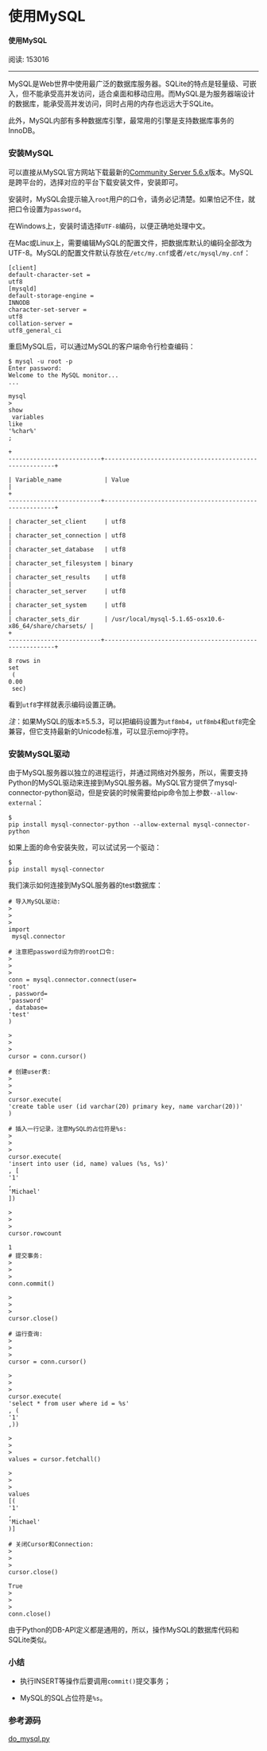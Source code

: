 # 使用MySQL

#### 使用MySQL

阅读: 153016

---

MySQL是Web世界中使用最广泛的数据库服务器。SQLite的特点是轻量级、可嵌入，但不能承受高并发访问，适合桌面和移动应用。而MySQL是为服务器端设计的数据库，能承受高并发访问，同时占用的内存也远远大于SQLite。

此外，MySQL内部有多种数据库引擎，最常用的引擎是支持数据库事务的InnoDB。

### 安装MySQL

可以直接从MySQL官方网站下载最新的[Community Server 5.6.x](http://dev.mysql.com/downloads/mysql/5.6.html)版本。MySQL是跨平台的，选择对应的平台下载安装文件，安装即可。

安装时，MySQL会提示输入`root`用户的口令，请务必记清楚。如果怕记不住，就把口令设置为`password`。

在Windows上，安装时请选择`UTF-8`编码，以便正确地处理中文。

在Mac或Linux上，需要编辑MySQL的配置文件，把数据库默认的编码全部改为UTF-8。MySQL的配置文件默认存放在`/etc/my.cnf`或者`/etc/mysql/my.cnf`：

```
[client]
default-character-set = 
utf8
[mysqld]
default-storage-engine = 
INNODB
character-set-server = 
utf8
collation-server = 
utf8_general_ci
```

重启MySQL后，可以通过MySQL的客户端命令行检查编码：

```
$ mysql -u root -p
Enter password: 
Welcome to the MySQL monitor...
...

mysql
>
show
 variables 
like
'%char%'
;

+
--------------------------+--------------------------------------------------------+

| Variable_name            | Value                                                  |
+
--------------------------+--------------------------------------------------------+

| character_set_client     | utf8                                                   |
| character_set_connection | utf8                                                   |
| character_set_database   | utf8                                                   |
| character_set_filesystem | binary                                                 |
| character_set_results    | utf8                                                   |
| character_set_server     | utf8                                                   |
| character_set_system     | utf8                                                   |
| character_sets_dir       | /usr/local/mysql-5.1.65-osx10.6-x86_64/share/charsets/ |
+
--------------------------+--------------------------------------------------------+

8 rows in 
set
 (
0.00
 sec)

```

看到`utf8`字样就表示编码设置正确。

_注_：如果MySQL的版本≥5.5.3，可以把编码设置为`utf8mb4`，`utf8mb4`和`utf8`完全兼容，但它支持最新的Unicode标准，可以显示emoji字符。

### 安装MySQL驱动

由于MySQL服务器以独立的进程运行，并通过网络对外服务，所以，需要支持Python的MySQL驱动来连接到MySQL服务器。MySQL官方提供了mysql-connector-python驱动，但是安装的时候需要给pip命令加上参数`--allow-external`：

```
$ 
pip install mysql-connector-python --allow-external mysql-connector-python

```

如果上面的命令安装失败，可以试试另一个驱动：

```
$ 
pip install mysql-connector

```

我们演示如何连接到MySQL服务器的test数据库：

```
# 导入MySQL驱动:
>
>
>
import
 mysql.connector

# 注意把password设为你的root口令:
>
>
>
conn = mysql.connector.connect(user=
'root'
, password=
'password'
, database=
'test'
)

>
>
>
cursor = conn.cursor()

# 创建user表:
>
>
>
cursor.execute(
'create table user (id varchar(20) primary key, name varchar(20))'
)

# 插入一行记录，注意MySQL的占位符是%s:
>
>
>
cursor.execute(
'insert into user (id, name) values (%s, %s)'
, [
'1'
, 
'Michael'
])

>
>
>
cursor.rowcount

1
# 提交事务:
>
>
>
conn.commit()

>
>
>
cursor.close()

# 运行查询:
>
>
>
cursor = conn.cursor()

>
>
>
cursor.execute(
'select * from user where id = %s'
, (
'1'
,))

>
>
>
values = cursor.fetchall()

>
>
>
values
[(
'1'
, 
'Michael'
)]

# 关闭Cursor和Connection:
>
>
>
cursor.close()

True
>
>
>
conn.close()

```

由于Python的DB-API定义都是通用的，所以，操作MySQL的数据库代码和SQLite类似。

### 小结

* 执行INSERT等操作后要调用`commit()`提交事务；

* MySQL的SQL占位符是`%s`。

### 参考源码

[do\_mysql.py](https://github.com/michaelliao/learn-python3/blob/master/samples/db/do_mysql.py)

